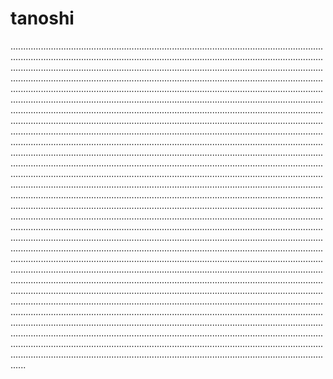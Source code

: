 # tanoshi

..............................................................................................................................................................................................................................................................................................................................................................................................................................................................................................................................................................................................................................................................................................................................................................................................................................................................................................................................................................................................................................................................................................................................................................................................................................................................................................................................................................................................................................................................................................................................................................................................................................................................................................................................................................................................................................................................................................................................................................................................................................................................................................................................................................................................................................................................................................................................................................................................................................................................................................................................................................................................................................................................................................................................................................................................................................................................................................................................................................................................................................................................................................................................................................................................................................................................................................................................................................................................................................................................................................................................................................................................................................................................................................................................................................................................................................................................................